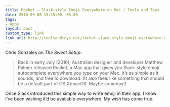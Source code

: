 ```yaml
---
title: Rocket — Slack-style Emoji Everywhere on Mac | Tools and Toys
date: 2016-09-08 15:15:00 -05:00
tags:
- apps
layout: post
custom_type: link
link_url: http://toolsandtoys.net/rocket-slack-style-emoji-everywhere-on-mac/
---
```


Chris Gonzales on *The Sweet Setup*:

> Back in early July (2016), Australian designer and developer Matthew Palmer released Rocket, a Mac app that gives you Slack-style emoji autocomplete everywhere you type on your Mac. It’s as simple as it sounds, and free to download. (It also feels like something that should be a default part of OS X/macOS. Maybe someday!)

Once Slack introduced this simple way to write emoji in their app, I know I’ve been wishing it’d be available everywhere. My wish has come true.

